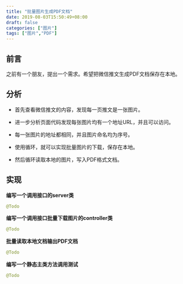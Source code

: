 ```yaml
---
title: "批量图片生成PDF文档"
date: 2019-08-03T15:50:49+08:00
draft: false
categories: ["图片"]
tags: ["图片","PDF"]
---
```


## 前言

之前有一个朋友，提出一个需求。希望把微信推文生成PDF文档保存在本地。

## 分析

* 首先查看微信推文的内容，发现每一页推文是一张图片。

* 进一步分析页面代码发现每张图片均有一个地址URL，并且可以访问。

* 每一张图片的地址都相同，并且图片命名均为序号。

* 使用循环，就可以实现批量图片的下载，保存在本地。

* 然后循环读取本地的图片，写入PDF格式文档。

## 实现

**编写一个调用接口的server类**

```java
@Todo
```

**编写一个调用接口批量下载图片的controller类**

```java
@Todo
```

**批量读取本地文档输出PDF文档**

```java
@Todo
```

**编写一个静态主类方法调用测试**

```java
@Todo
```